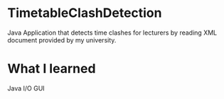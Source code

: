 # TimetableClashDetection
Java Application that detects time clashes for lecturers by reading XML document provided by my university.
# What I learned
Java I/O
GUI

